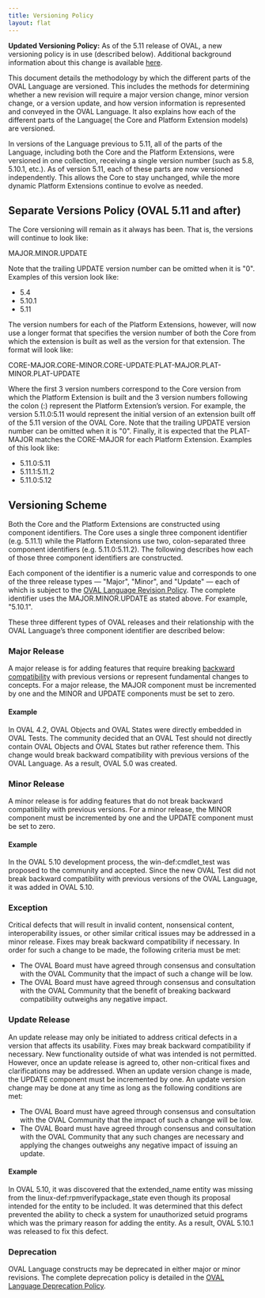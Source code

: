 ```yaml
---
title: Versioning Policy
layout: flat
---
```


<div class="alert alert-info">
  <p><strong>Updated Versioning Policy:</strong> As of the 5.11 release of OVAL, 
a new versioning policy is in use (described below).  Additional background information 
about this change is available <a href="policy_update">here</a>.</p>
</div>

<p>This document details the methodology by which the different parts of the 
OVAL Language are versioned.  This includes the methods for determining whether 
a new revision will require a major version change, minor version change, or a 
version update, and how version information is represented and conveyed in the 
OVAL Language.  It also explains how each of the different parts of the Language(
the Core and Platform Extension models) are versioned.</p>

<p>In versions of the Language previous to 5.11, all of the parts of the Language, 
including both the Core and the Platform Extensions, were versioned 
in one collection, receiving a single version number (such as 5.8, 5.10.1, etc.).  
As of version 5.11, each of these parts are now versioned independently.  This 
allows the Core to stay unchanged, while the more dynamic Platform Extensions 
continue to evolve as needed.</p>

<h2>Separate Versions Policy (OVAL 5.11 and after)</h2>

<p>The Core versioning will remain as it always has been.  That is, the versions 
will continue to look like:</p>

<p><div class="well well">MAJOR.MINOR.UPDATE</div></p>

<p>Note that the trailing UPDATE version number can be omitted when it is "0".  
Examples of this version look like:</p>

<p><div class="well well">
	<ul>
		<li>5.4</li>
		<li>5.10.1</li>
		<li>5.11</li>
	</ul>
</div></p>

<p>The version numbers for each of the Platform Extensions, however, will
now use a longer format that specifies the version number of both the 
Core from which the extension is built as well as the version for that 
extension.  The format will look like:</p>

<p><div class="well">
CORE-MAJOR.CORE-MINOR.CORE-UPDATE:PLAT-MAJOR.PLAT-MINOR.PLAT-UPDATE
</div></p>

<p>Where the first 3 version numbers correspond to the Core version from 
which the Platform Extension is built and the 3 version numbers following the 
colon (:) represent the Platform Extension’s version.  For example, the version 
5.11.0:5.11 would represent the initial version of an extension built off of the 
5.11 version of the OVAL Core.  Note that the trailing UPDATE version 
number can be omitted when it is "0".  Finally, it is expected that the PLAT-MAJOR matches
the CORE-MAJOR for each Platform Extension.  Examples of this look like:</p>

<p><div class="well well">
	<ul>
		<li>5.11.0:5.11</li>
		<li>5.11.1:5.11.2</li>
		<li>5.11.0:5.12</li>
	</ul>
</div></p>

<h2>Versioning Scheme</h2>

<p>Both the Core and the Platform Extensions are constructed using component identifiers.  
The Core uses a single three component identifier (e.g. 5.11.1) while the Platform Extensions use two, colon-separated 
three component identifiers (e.g. 5.11.0:5.11.2). The following describes how each of those 
three component identifiers are constructed.</p>

<p>Each component of the identifier is a numeric value and corresponds 
to one of the three release types — "Major", "Minor", and "Update" — each of 
which is subject to the <a href="../revisionprocess">OVAL Language Revision Policy</a>. 
The complete identifier uses the MAJOR.MINOR.UPDATE as stated above. 
For example, "5.10.1".</p>

<p>These three different types of OVAL releases and their relationship with 
the OVAL Language’s three component identifier are described below:</p>

<h3>Major Release</h3>

<p>A major release is for adding features that require breaking
<a href="../backwardscompat">backward compatibility</a> with previous versions or 
represent fundamental changes to concepts. For a major release, 
the MAJOR component must be incremented by one and the MINOR and UPDATE components 
must be set to zero.</p>

<h4>Example</h4>

<p>In OVAL 4.2, OVAL Objects and OVAL States were directly embedded in OVAL Tests. 
The community decided that an OVAL Test should not directly contain OVAL Objects 
and OVAL States but rather reference them. This change would break backward 
compatibility with previous versions of the OVAL Language. As a result, OVAL 5.0 
was created.</p>

<h3>Minor Release</h3>

<p>A minor release is for adding features that do not break backward compatibility 
with previous versions. For a minor release, the MINOR component must be incremented 
by one and the UPDATE component must be set to zero.</p>

<h4>Example</h4>

<p>In the OVAL 5.10 development process, the win-def:cmdlet_test was proposed to 
the community and accepted. Since the new OVAL Test did not break backward 
compatibility with previous versions of the OVAL Language, it was added in 
OVAL 5.10.</p>

<h3>Exception</h3>

<p>Critical defects that will result in invalid content, nonsensical content, 
interoperability issues, or other similar critical issues may be addressed in 
a minor release. Fixes may break backward compatibility if necessary. In order 
for such a change to be made, the following criteria must be met:
    <ul>
        <li>The OVAL Board must have agreed through consensus and consultation 
with the OVAL Community that the impact of such a change will be low.</li>
        <li>The OVAL Board must have agreed through consensus and consultation 
with the OVAL Community that the benefit of breaking backward compatibility 
outweighs any negative impact.</li>
    </ul></p>

<h3>Update Release</h3>

<p>An update release may only be initiated to address critical defects in a 
version that affects its usability. Fixes may break backward 
compatibility if necessary. New functionality outside of what was intended is 
not permitted. However, once an update release is agreed to, other non-critical 
fixes and clarifications may be addressed. When an update version change is made, 
the UPDATE component must be incremented by one. An update version change may be 
done at any time as long as the following conditions are met:
    <ul>
        <li>The OVAL Board must have agreed through consensus and consultation 
with the OVAL Community that the impact of such a change will be low.</li>
        <li>The OVAL Board must have agreed through consensus and consultation with 
the OVAL Community that any such changes are necessary and applying the changes 
outweighs any negative impact of issuing an update.</li>
    </ul></p>

<h4>Example</h4>

<p>In OVAL 5.10, it was discovered that the extended_name entity was missing from 
the linux-def:rpmverifypackage_state even though its proposal intended for the 
entity to be included. It was determined that this defect prevented the ability 
to check a system for unauthorized setuid programs which was the primary reason
for adding the entity. As a result, OVAL 5.10.1 was released to fix this defect.</p>

<h3>Deprecation</h3>

<p>OVAL Language constructs may be deprecated in either major or minor revisions. 
The complete deprecation policy is detailed in the 
<a href="../deprecation">OVAL Language Deprecation Policy</a>.</p>
